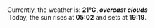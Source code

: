 <p  align="center"><br/>Currently, the weather is: <b> 21°C, <i>overcast clouds</i></b></br>Today, the sun rises at <b>05:02</b> and sets at <b>19:19</b>.</p>